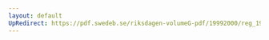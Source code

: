 ```yaml
---
layout: default
UpRedirect: https://pdf.swedeb.se/riksdagen-volumeG-pdf/19992000/reg_19992000/reg_19992000_0200.pdf
---
```

